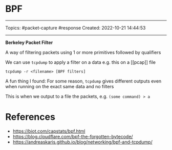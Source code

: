 # BPF
---
Topics: #packet-capture #response
Created: 2022-10-21 14:44:53

---

**Berkeley Packet Filter**

A way of filtering packets using 1 or more primitives followed by qualifiers

We can use `tcpdump` to apply a filter on a data e.g. this on a [[pcap]] file

```
tcpdump -r <filename> [BPF filters]
```

A fun thing I found: For some reason, `tcpdump` gives different outputs even when running on the exact same data and no filters

This is when we output to a file the packets, e.g. `(some command) > a`

# References
- https://biot.com/capstats/bpf.html
- https://blog.cloudflare.com/bpf-the-forgotten-bytecode/
- https://andreaskaris.github.io/blog/networking/bpf-and-tcpdump/